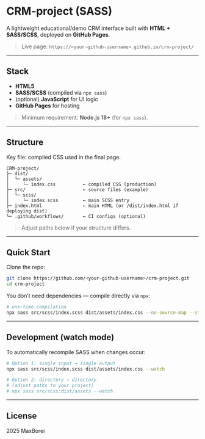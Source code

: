 # CRM‑project (SASS)

A lightweight educational/demo CRM interface built with **HTML + SASS/SCSS**, deployed on **GitHub Pages**.

> Live page: `https://<your‑github‑username>.github.io/crm-project/`

---

## Stack

* **HTML5**
* **SASS/SCSS** (compiled via `npx sass`)
* (optional) **JavaScript** for UI logic
* **GitHub Pages** for hosting

> Minimum requirement: **Node.js 18+** (for `npx sass`).

---

## Structure

Key file: compiled CSS used in the final page.

```
CRM-project/
├─ dist/
│  └─ assets/
│     └─ index.css          ← compiled CSS (production)
├─ src/                     ← source files (example)
│  └─ scss/
│     └─ index.scss         ← main SCSS entry
├─ index.html               ← main HTML (or /dist/index.html if deploying dist)
└─ .github/workflows/       ← CI configs (optional)
```

> Adjust paths below if your structure differs.

---

## Quick Start

Clone the repo:

```bash
git clone https://github.com/<your-github-username>/crm-project.git
cd crm-project
```

You don’t need dependencies — compile directly via `npx`:

```bash
# one-time compilation
npx sass src/scss/index.scss dist/assets/index.css --no-source-map --style=compressed
```

---

## Development (watch mode)

To automatically recompile SASS when changes occur:

```bash
# Option 1: single input → single output
npx sass src/scss/index.scss dist/assets/index.css --watch

# Option 2: directory → directory
# (adjust paths to your project)
# npx sass src/scss:dist/assets --watch
```

---

## License

2025 MaxBorei

